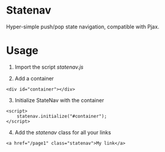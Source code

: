 # Statenav
Hyper-simple push/pop state navigation, compatible with Pjax.

# Usage

1. Import the script *statenav.js*

2. Add a container
```
<div id="container"></div>
```

3. Initialize StateNav with the container
```
<script>
	statenav.initialize("#container");
</script>
```

4. Add the *statenav* class for all your links
```
<a href="/page1" class="statenav">My link</a>
```